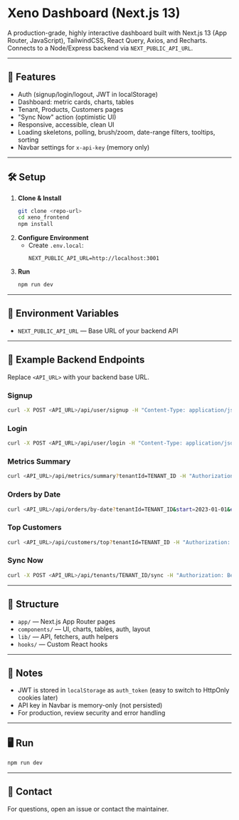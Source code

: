 # Xeno Dashboard (Next.js 13)

A production-grade, highly interactive dashboard built with Next.js 13 (App Router, JavaScript), TailwindCSS, React Query, Axios, and Recharts. Connects to a Node/Express backend via `NEXT_PUBLIC_API_URL`.

---

## 🚀 Features

- Auth (signup/login/logout, JWT in localStorage)
- Dashboard: metric cards, charts, tables
- Tenant, Products, Customers pages
- "Sync Now" action (optimistic UI)
- Responsive, accessible, clean UI
- Loading skeletons, polling, brush/zoom, date-range filters, tooltips, sorting
- Navbar settings for `x-api-key` (memory only)

---

## 🛠️ Setup

1. **Clone & Install**
	```sh
	git clone <repo-url>
	cd xeno_frontend
	npm install
	```
2. **Configure Environment**
	- Create `.env.local`:
	  ```env
	  NEXT_PUBLIC_API_URL=http://localhost:3001
	  ```
3. **Run**
	```sh
	npm run dev
	```

---

## 🔑 Environment Variables

- `NEXT_PUBLIC_API_URL` — Base URL of your backend API

---

## 📡 Example Backend Endpoints

Replace `<API_URL>` with your backend base URL.

### Signup
```sh
curl -X POST <API_URL>/api/user/signup -H "Content-Type: application/json" -d '{"email":"test@example.com","password":"pass123"}'
```

### Login
```sh
curl -X POST <API_URL>/api/user/login -H "Content-Type: application/json" -d '{"email":"test@example.com","password":"pass123"}'
```

### Metrics Summary
```sh
curl <API_URL>/api/metrics/summary?tenantId=TENANT_ID -H "Authorization: Bearer <token>"
```

### Orders by Date
```sh
curl <API_URL>/api/orders/by-date?tenantId=TENANT_ID&start=2023-01-01&end=2023-01-31 -H "Authorization: Bearer <token>"
```

### Top Customers
```sh
curl <API_URL>/api/customers/top?tenantId=TENANT_ID -H "Authorization: Bearer <token>"
```

### Sync Now
```sh
curl -X POST <API_URL>/api/tenants/TENANT_ID/sync -H "Authorization: Bearer <token>"
```

---

## 📂 Structure

- `app/` — Next.js App Router pages
- `components/` — UI, charts, tables, auth, layout
- `lib/` — API, fetchers, auth helpers
- `hooks/` — Custom React hooks

---

## 📝 Notes

- JWT is stored in `localStorage` as `auth_token` (easy to switch to HttpOnly cookies later)
- API key in Navbar is memory-only (not persisted)
- For production, review security and error handling

---

## 🖥️ Run

```sh
npm run dev
```

---

## 📧 Contact

For questions, open an issue or contact the maintainer.
